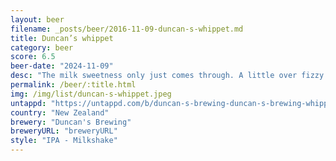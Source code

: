 ```yaml
---
layout: beer
filename: _posts/beer/2016-11-09-duncan-s-whippet.md
title: Duncan’s whippet
category: beer
score: 6.5
beer-date: "2024-11-09"
desc: "The milk sweetness only just comes through. A little over fizzy which cuts through the IPA flavours. A bit lacklustre overall"
permalink: /beer/:title.html
img: /img/list/duncan-s-whippet.jpeg
untappd: "https://untappd.com/b/duncan-s-brewing-duncan-s-brewing-whippy-ipa/2751818"
country: "New Zealand"
brewery: "Duncan's Brewing"
breweryURL: "breweryURL"
style: "IPA - Milkshake"
---
```


